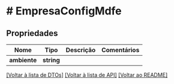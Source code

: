 # # EmpresaConfigMdfe

## Propriedades

Nome | Tipo | Descrição | Comentários
------------ | ------------- | ------------- | -------------
**ambiente** | **string** |  |

[[Voltar à lista de DTOs]](../../README.md#models) [[Voltar à lista de API]](../../README.md#endpoints) [[Voltar ao README]](../../README.md)
